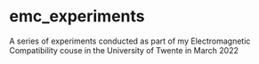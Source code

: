 # emc_experiments
A series of experiments conducted as part of my Electromagnetic Compatibility couse in the University of Twente in March 2022

